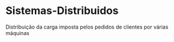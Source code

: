 # Sistemas-Distribuidos
Distribuição da carga imposta pelos pedidos de clientes por várias máquinas
